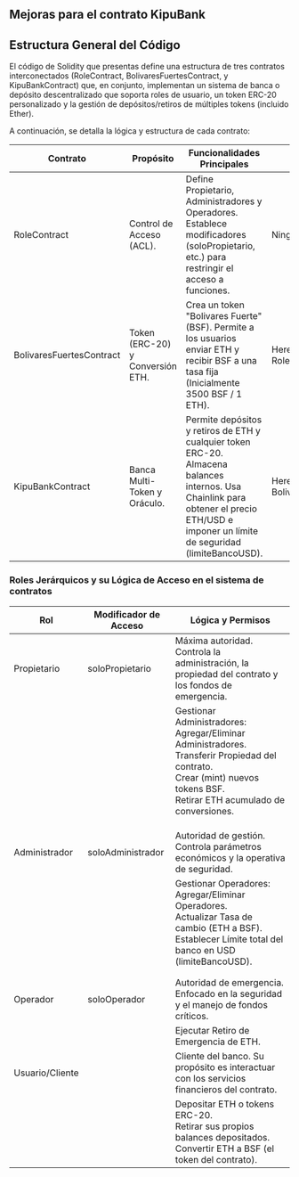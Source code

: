 ## Mejoras para el contrato KipuBank

## Estructura General del Código

El código de Solidity que presentas define una estructura de tres contratos interconectados (RoleContract, BolivaresFuertesContract, y KipuBankContract) que, en conjunto, implementan un sistema de banca o depósito descentralizado que soporta roles de usuario, un token ERC-20 personalizado y la gestión de depósitos/retiros de múltiples tokens (incluido Ether).

A continuación, se detalla la lógica y estructura de cada contrato:


| **Contrato**             | **Propósito**                    | **Funcionalidades Principales**                                                                                                                                                          | **Herencia**                        |
|--------------------------|----------------------------------|------------------------------------------------------------------------------------------------------------------------------------------------------------------------------------------|-------------------------------------|
| RoleContract             | Control de Acceso (ACL).         | Define Propietario, Administradores y Operadores. Establece modificadores (soloPropietario, etc.) para restringir el acceso a funciones.                                                 | Ninguna                             |
| BolivaresFuertesContract | Token (ERC-20) y Conversión ETH. | Crea un token "Bolivares Fuerte" (BSF). Permite a los usuarios enviar ETH y recibir BSF a una tasa fija (Inicialmente 3500 BSF / 1 ETH).                                                 | Hereda de ERC20 y RoleContract.     |
| KipuBankContract         | Banca Multi-Token y Oráculo.     | Permite depósitos y retiros de ETH y cualquier token ERC-20. Almacena balances internos. Usa Chainlink para obtener el precio ETH/USD e imponer un límite de seguridad (limiteBancoUSD). | Hereda de BolivaresFuertesContract. |


### Roles Jerárquicos y su Lógica de Acceso en el sistema de contratos

| **Rol**         | **Modificador de Acceso** | **Lógica y Permisos**                                                                                                                                                           |
|-----------------|---------------------------|---------------------------------------------------------------------------------------------------------------------------------------------------------------------------------|
| Propietario     | soloPropietario           | Máxima autoridad. Controla la administración, la propiedad del contrato y los fondos de emergencia.                                                                             |
|                 |                           | Gestionar Administradores: Agregar/Eliminar Administradores.<br>Transferir Propiedad del contrato.<br>Crear (mint) nuevos tokens BSF.<br>Retirar ETH acumulado de conversiones. |
|                 |                           |                                                                                                                                                                                 |
|                 |                           |                                                                                                                                                                                 |
|                 |                           |                                                                                                                                                                                 |
| Administrador   | soloAdministrador         | Autoridad de gestión. Controla parámetros económicos y la operativa de seguridad.                                                                                               |
|                 |                           | Gestionar Operadores: Agregar/Eliminar Operadores.<br>Actualizar Tasa de cambio (ETH a BSF).<br>Establecer Límite total del banco en USD (limiteBancoUSD).                      |
|                 |                           |                                                                                                                                                                                 |
|                 |                           |                                                                                                                                                                                 |
| Operador        | soloOperador              | Autoridad de emergencia. Enfocado en la seguridad y el manejo de fondos críticos.                                                                                               |
|                 |                           | Ejecutar Retiro de Emergencia de ETH.                                                                                                                                           |
| Usuario/Cliente |                           | Cliente del banco. Su propósito es interactuar con los servicios financieros del contrato.                                                                                      |
|                 |                           | Depositar ETH o tokens ERC-20.<br>Retirar sus propios balances depositados.<br>Convertir ETH a BSF (el token del contrato).                                                     |
